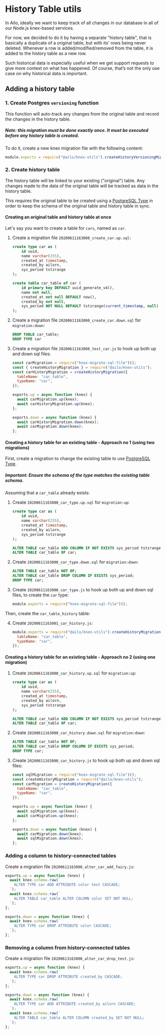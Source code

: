 # History Table utils

In Ailo, ideally we want to keep track of all changes in our database in all of our Node.js knex-based services.

For now, we decided to do it by having a separate "history table", that is basically a duplicate of a original table, but with its' rows being never deleted. Whenever a row is added/modified/removed from the table, it is added to the history table as a new row.

Such historical data is especially useful when we get support requests to give more context on what has happened. Of course, that’s not the only use case on why historical data is important.

## Adding a history table

### 1. Create Postgres `versioning` function

This function will auto-track any changes from the original table and record the changes in the history table.

##### Note: this migration must be done exactly once. It must be executed before any history table is created.

To do it, create a new knex migration file with the following content:

```js
module.exports = require("@ailo/knex-utils").createHistoryVersioningMigration();
```

### 2. Create history table

The history table will be linked to your existing ("original") table. Any changes made to the data of the original table will be tracked as data in the history table.

This requires the original table to be created using a [PostgreSQL Type](https://www.postgresql.org/docs/9.6/sql-createtype.html) in order to keep the schema of the original table and history table in sync.

#### Creating an original table and history table at once

Let's say you want to create a table for `cars`, named as `car`.

1. Create a migration file `20200611163000_create_car.up.sql`:

   ```sql
   create type car as (
       id uuid,
       name varchar(255),
       created_at timestamp,
       created_by ailorn,
       sys_period tstzrange
   );

   create table car_table of car (
       id primary key DEFAULT uuid_generate_v4(),
       name not null,
       created_at not null DEFAULT now(),
       created_by not null,
       sys_period NOT NULL DEFAULT tstzrange(current_timestamp, null)
   );
   ```

2. Create a migration file `20200611163000_create_car.down.sql` for `migration:down`:

   ```sql
   DROP TABLE car_table;
   DROP TYPE car
   ```

3. Create a migration file `20200611163000_test_car.js` to hook up both up and down sql files:

   ```js
   const carMigration = require("knex-migrate-sql-file")();
   const { createHistoryMigration } = require("@ailo/knex-utils");
   const carHistoryMigration = createHistoryMigration({
     tableName: "car_table",
     typeName: "car",
   });

   exports.up = async function (knex) {
     await carMigration.up(knex);
     await carHistoryMigration.up(knex);
   };

   exports.down = async function (knex) {
     await carHistoryMigration.down(knex);
     await carMigration.down(knex);
   };
   ```

#### Creating a history table for an existing table - Approach no 1 (using two migrations)

First, create a migration to change the existing table to use [PostgreSQL Type](https://www.postgresql.org/docs/9.6/sql-createtype.html).

##### Important: Ensure the schema of the type matches the existing table schema.

Assuming that a `car_table` already exists:

1. Create `20200611163000_car_type.up.sql` for `migration:up`:

   ```sql
   create type car as (
       id uuid,
       name varchar(255),
       created_at timestamp,
       created_by ailorn,
       sys_period tstzrange
   );

   ALTER TABLE car_table ADD COLUMN IF NOT EXISTS sys_period tstzrange NOT NULL DEFAULT tstzrange(current_timestamp, null);
   ALTER TABLE car_table OF car;
   ```

2. Create `20200611163000_car_type.down.sql` for `migration:down`:

   ```sql
   ALTER TABLE car_table NOT OF;
   ALTER TABLE car_table DROP COLUMN IF EXISTS sys_period;
   DROP TYPE car;
   ```

3. Create `20200611163000_car_type.js` to hook up both up and down sql files, to create the `car` type:

   ```js
   module.exports = require("knex-migrate-sql-file")();
   ```

Then, create the `car_table_history` table:

4. Create `20200611163001_car_history.js`:

   ```js
   module.exports = require("@ailo/knex-utils").createHistoryMigration({
     tableName: "car_table",
     typeName: "car",
   });
   ```

#### Creating a history table for an existing table - Approach no 2 (using one migration)

1. Create `20200611163000_car_history.up.sql` for `migration:up`:

   ```sql
   create type car as (
       id uuid,
       name varchar(255),
       created_at timestamp,
       created_by ailorn,
       sys_period tstzrange
   );

   ALTER TABLE car_table ADD COLUMN IF NOT EXISTS sys_period tstzrange NOT NULL DEFAULT tstzrange(current_timestamp, null);
   ALTER TABLE car_table OF car;
   ```

2. Create `20200611163000_car_history.down.sql` for `migration:down`:

   ```sql
   ALTER TABLE car_table NOT OF;
   ALTER TABLE car_table DROP COLUMN IF EXISTS sys_period;
   DROP TYPE car;
   ```

3. Create `20200611163000_car_history.js` to hook up both up and down sql files:

   ```js
   const sqlMigration = require("knex-migrate-sql-file")();
   const createHistoryMigration = require("@ailo/knex-utils");
   const carMigration = createHistoryMigration({
     tableName: "car_table",
     typeName: "car",
   });

   exports.up = async function (knex) {
     await sqlMigration.up(knex);
     await carMigration.up(knex);
   };

   exports.down = async function (knex) {
     await carMigration.down(knex);
     await sqlMigration.down(knex);
   };
   ```

### Adding a column to history-connected tables

Create a migration file `20200612163000_alter_car_add_fairy.js`:

```js
exports.up = async function (knex) {
  await knex.schema.raw(`
    ALTER TYPE car ADD ATTRIBUTE color text CASCADE;
  `);
  await knex.schema.raw(`
    ALTER TABLE car_table ALTER COLUMN color SET NOT NULL;
  `);
};

exports.down = async function (knex) {
  await knex.schema.raw(`
    ALTER TYPE car DROP ATTRIBUTE color CASCADE;
  `);
};
```

### Removing a column from history-connected tables

Create a migration file `20200613163000_alter_car_drop_test.js`:

```js
exports.up = async function (knex) {
  await knex.schema.raw(`
    ALTER TYPE car DROP ATTRIBUTE created_by CASCADE;
  `);
};

exports.down = async function (knex) {
  await knex.schema.raw(`
    ALTER TYPE car ADD ATTRIBUTE created_by ailorn CASCADE;
  `);
  await knex.schema.raw(`
    ALTER TABLE car_table ALTER COLUMN created_by SET NOT NULL;
  `);
};
```
